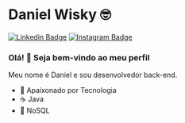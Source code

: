# Daniel Wisky :nerd_face:

[![Linkedin Badge](https://img.shields.io/badge/-LinkedIn-blue?style=flat-square&logo=Linkedin&logoColor=white)](https://www.linkedin.com/in/danielwisky/)
[![Instagram Badge](https://img.shields.io/badge/-Instagram-C13584?style=flat-square&labelColor=C13584&logo=instagram&logoColor=white)](https://www.instagram.com/danielwisky/)

### Olá! :wave: Seja bem-vindo ao meu perfil

Meu nome é Daniel e sou desenvolvedor back-end.

- :blue_heart: Apaixonado por Tecnologia
- :coffee: Java
- :green_heart: NoSQL